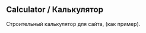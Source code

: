 <h2>Calculator / Калькулятор</h2>
<p>Строительный калькулятор для сайта, (как пример).</p>










